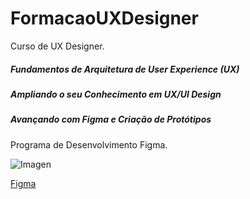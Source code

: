 # FormacaoUXDesigner
Curso de UX Designer. 

##### Fundamentos de Arquitetura de User Experience (UX)
#####  Ampliando o seu Conhecimento em UX/UI Design  
#####  Avançando com Figma e Criação de Protótipos 

Programa de Desenvolvimento Figma.

![Imagen](http:// "Imagen")


[Figma](http://https://www.figma.com/file/gfFv3dGpTB1XIPl7wRZrwg?embed_host=share&kind=&mode=design&node-id=0%3A1&t=ZZrP5tkHJItXFqbQ-1&type=design&viewer=1 "Figma")
